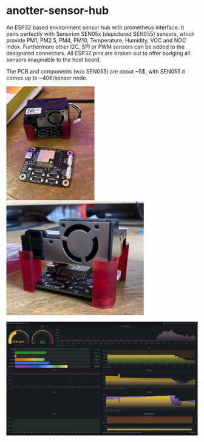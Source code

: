 # anotter-sensor-hub

An ESP32 based environment sensor hub with prometheus interface. It pairs perfectly with Sensirion SEN05x (depictured SEN055) sensors, which provide PM1, PM2.5, PM4, PM10, Temperature, Humidity, VOC and NOC index. Furthermore other I2C, SPI or PWM sensors can be added to the designated connectors. All ESP32 pins are broken out to offer bodging all sensors imaginable to the host board.

The PCB and components (w/o SEN055) are about ~5$, with SEN055 it comes up to ~40€/sensor node. 

<p display="inline-block">
  <img src="/sen01.jpg" height="300"/>
  <img src="/sen02.jpg" height="300"/> 
</p>

![](/grafana.png)
